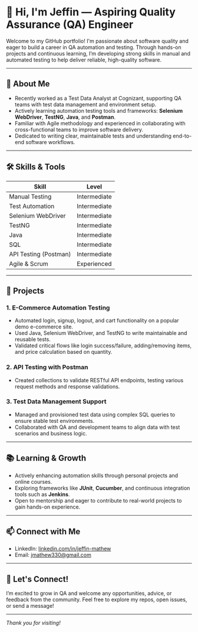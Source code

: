 # 👋 Hi, I'm Jeffin — Aspiring Quality Assurance (QA) Engineer

Welcome to my GitHub portfolio! I'm passionate about software quality and eager to build a career in QA automation and testing. Through hands-on projects and continuous learning, I’m developing strong skills in manual and automated testing to help deliver reliable, high-quality software.

---

## 🎯 About Me

- Recently worked as a Test Data Analyst at Cognizant, supporting QA teams with test data management and environment setup.  
- Actively learning automation testing tools and frameworks: **Selenium WebDriver**, **TestNG**, **Java**, and **Postman**.  
- Familiar with Agile methodology and experienced in collaborating with cross-functional teams to improve software delivery.  
- Dedicated to writing clear, maintainable tests and understanding end-to-end software workflows.

---

## 🛠️ Skills & Tools

| Skill                  | Level         |
|------------------------|---------------|
| Manual Testing         | Intermediate  |
| Test Automation        | Intermediate  |
| Selenium WebDriver     | Intermediate  |
| TestNG                 | Intermediate  |
| Java                   | Intermediate  |
| SQL                    | Intermediate  |
| API Testing (Postman)  | Intermediate  |
| Agile & Scrum          | Experienced   |

---

## 🚀 Projects

### 1. **E-Commerce Automation Testing**
- Automated login, signup, logout, and cart functionality on a popular demo e-commerce site.  
- Used Java, Selenium WebDriver, and TestNG to write maintainable and reusable tests.  
- Validated critical flows like login success/failure, adding/removing items, and price calculation based on quantity.

### 2. **API Testing with Postman**
- Created collections to validate RESTful API endpoints, testing various request methods and response validations.

### 3. **Test Data Management Support**
- Managed and provisioned test data using complex SQL queries to ensure stable test environments.  
- Collaborated with QA and development teams to align data with test scenarios and business logic.

---

## 📚 Learning & Growth

- Actively enhancing automation skills through personal projects and online courses.  
- Exploring frameworks like **JUnit**, **Cucumber**, and continuous integration tools such as **Jenkins**.  
- Open to mentorship and eager to contribute to real-world projects to gain hands-on experience.

---

## 📫 Connect with Me

- LinkedIn: [linkedin.com/in/jeffin-mathew](https://linkedin.com/in/jeffin-mathew)  
- Email: jmathew330@gmail.com

---

## 🤝 Let's Connect!

I’m excited to grow in QA and welcome any opportunities, advice, or feedback from the community. Feel free to explore my repos, open issues, or send a message!

---

*Thank you for visiting!*

